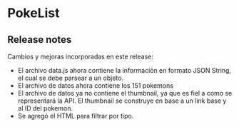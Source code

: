 # PokeList

## Release notes
Cambios y mejoras incorporadas en este release:
- El archivo data.js ahora contiene la información en formato JSON String, el cual se debe parsear a un objeto.
- El archivo de datos ahora contiene los 151 pokemons
- El archivo de datos ya no contiene el thumbnail, ya que es fiel a como se representará la API. El thumbnail se construye en base a un link base y al ID del pokemon.
- Se agregó el HTML para filtrar por tipo.
